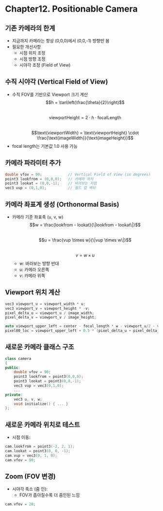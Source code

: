 # Chapter12. Positionable Camera

## 기존 카메라의 한계
- 지금까지 카메라는 항상 (0,0,0)에서 (0,0,-1) 방향만 봄
- 필요한 개선사항
    - 시점 위치 조정
    - 시점 방향 조정
    - 시야각 조정 (Field of View)

## 수직 시야각 (Vertical Field of View)
- 수직 FOV를 기반으로 Viewport 크기 계산
    $$h = \tan\left(\frac{\theta}{2}\right)$$  
    $$\text{viewportHeight} = 2 \cdot h \cdot \text{focalLength}$$  
    $$\text{viewportWidth} = \text{viewportHeight} \cdot \frac{\text{imageWidth}}{\text{imageHeight}}$$
- focal length는 기본값 1.0 사용 가능

## 카메라 파라미터 추가

```CPP
double vfov = 90;            // Vertical Field of View (in degrees)
point3 lookfrom = (0,0,0);   // 카메라 위치
point3 lookat = (0,0,-1);    // 바라보는 지점
vec3 vup = (0,1,0);          // 월드 업 벡터
```

## 카메라 좌표계 생성 (Orthonormal Basis)
- 카메라 기준 좌표축 (u, v, w)
    $$w = \frac{lookfrom - lookat}{\|lookfrom - lookat\|}$$  
    $$u = \frac{vup \times w}{\|vup \times w\|}$$  
    $$v = w \times u$$  
    - w: 바라보는 방향 반대
    - u: 카메라 오른쪽
    - v: 카메라 위쪽

## Viewport 위치 계산

```CPP
vec3 viewport_u = viewport_width * u;
vec3 viewport_v = viewport_height * -v;
pixel_delta_u = viewport_u / image_width;
pixel_delta_v = viewport_v / image_height;

auto viewport_upper_left = center - focal_length * w - viewport_u/2 - viewport_v/2;
pixel00_loc = viewport_upper_left + 0.5 * (pixel_delta_u + pixel_delta_v);
```

## 새로운 카메라 클래스 구조

```CPP
class camera 
{
public:
    double vfov = 90;
    point3 lookfrom = point3(0,0,0);
    point3 lookat = point3(0,0,-1);
    vec3 vup = vec3(0,1,0);
    ...
private:
    vec3 u, v, w;
    void initialize() { ... }
};
```

## 새로운 카메라 위치로 테스트
- 시점 이동:

```CPP
cam.lookfrom = point3(-2, 2, 1);
cam.lookat = point3(0, 0, -1);
cam.vup = vec3(0, 1, 0);
cam.vfov = 90;
```

## Zoom (FOV 변경)
- 시야각 축소 (줌 인):
    - FOV가 좁아질수록 더 줌인된 느낌
```cpp
cam.vfov = 20;
```